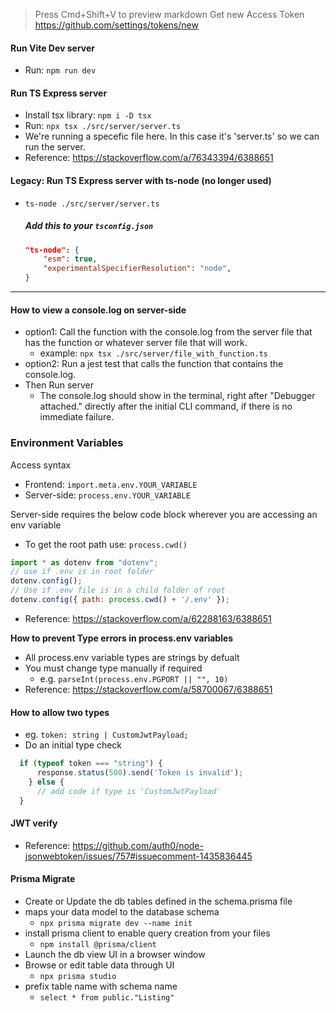 > Press Cmd+Shift+V to preview markdown
> Get new Access Token https://github.com/settings/tokens/new

#### Run Vite Dev server
- Run: ` npm run dev `

#### Run TS Express server
- Install tsx library: ` npm i -D tsx `
- Run: ` npx tsx ./src/server/server.ts `
- We're running  a specefic file here. In this case it's 'server.ts' so we can run the server.
- Reference: https://stackoverflow.com/a/76343394/6388651



#### Legacy: Run TS Express server with ts-node (no longer used)
- ` ts-node ./src/server/server.ts `

  ##### Add this to your `tsconfig.json`
  ```json
  "ts-node": {
      "esm": true,
      "experimentalSpecifierResolution": "node",
  }
  ```


---

  #### How to view a console.log on server-side 
  - option1: Call the function with the console.log from the server file that has the function or whatever server file that will work.
      - example: `npx tsx ./src/server/file_with_function.ts`
  - option2: Run a jest test that calls the function that contains the console.log.
  - Then Run server
      - The console.log should show in the terminal, right after "Debugger attached." directly after the initial CLI command, if there is no immediate failure.

### Environment Variables
Access syntax
- Frontend: `import.meta.env.YOUR_VARIABLE`
- Server-side: `process.env.YOUR_VARIABLE`

Server-side requires the below code block wherever you are accessing an env variable
- To get the root path use: `process.cwd()`
```javascript
import * as dotenv from "dotenv";
// use if .env is in root folder
dotenv.config();
// Use if .env file is in a child folder of root
dotenv.config({ path: process.cwd() + '/.env' });
```
- Reference: https://stackoverflow.com/a/62288163/6388651

**How to prevent Type errors in process.env variables**
- All process.env variable types are strings by defualt
- You must change type manually if required
    - e.g. `parseInt(process.env.PGPORT || "", 10)`
- Reference: https://stackoverflow.com/a/58700067/6388651

#### How to allow two types
- eg. `token: string | CustomJwtPayload;`
- Do an initial type check
```javascript
  if (typeof token === "string") {
      response.status(500).send('Token is invalid');
    } else {
      // add code if type is 'CustomJwtPayload'
  }
```

#### JWT verify
- Reference: https://github.com/auth0/node-jsonwebtoken/issues/757#issuecomment-1435836445

#### Prisma Migrate
- Create or Update the db tables defined in the schema.prisma file
- maps your data model to the database schema
  - `npx prisma migrate dev --name init`
- install prisma client to enable query creation from your files
  - `npm install @prisma/client`
- Launch the db view UI in a browser window
- Browse or edit table data through UI
  - `npx prisma studio`
- prefix table name with schema name
  - `select * from public."Listing"`